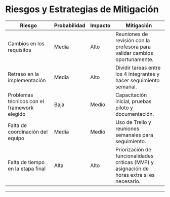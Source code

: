 # Riesgos y Estrategias de Mitigación

| Riesgo | Probabilidad | Impacto | Mitigación |
|--------|--------------|---------|------------|
| Cambios en los requisitos | Media | Alto | Reuniones de revisión con la profesora para validar cambios oportunamente. |
| Retraso en la implementación | Media | Alto | Dividir tareas entre los 4 integrantes y hacer seguimiento semanal. |
| Problemas técnicos con el framework elegido | Baja | Medio | Capacitación inicial, pruebas piloto y documentación. |
| Falta de coordinación del equipo | Media | Medio | Uso de Trello y reuniones semanales para seguimiento. |
| Falta de tiempo en la etapa final | Alta | Alto | Priorización de funcionalidades críticas (MVP) y asignación de horas extra si es necesario. |

---
